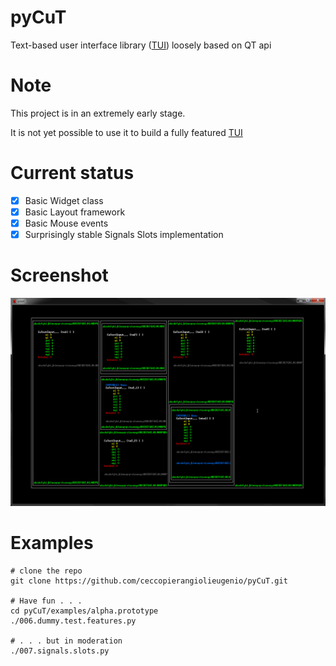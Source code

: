 # pyCuT
Text-based user interface library ([TUI](https://en.wikipedia.org/wiki/Text-based_user_interface)) loosely based on QT api

# Note
This project is in an extremely early stage.

It is not yet possible to use it to build a fully featured [TUI](https://en.wikipedia.org/wiki/Text-based_user_interface)

# Current status
 - [x] Basic Widget class
 - [x] Basic Layout framework
 - [x] Basic Mouse events
 - [x] Surprisingly stable Signals Slots implementation

# Screenshot

![](https://raw.githubusercontent.com/ceccopierangiolieugenio/binaryRepo/master/pyCuT/pyCuT.001.gif)

# Examples
    # clone the repo
    git clone https://github.com/ceccopierangiolieugenio/pyCuT.git
    
    # Have fun . . .
    cd pyCuT/examples/alpha.prototype
    ./006.dummy.test.features.py
    
    # . . . but in moderation
    ./007.signals.slots.py
